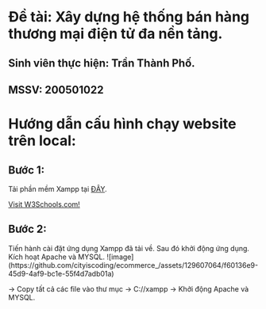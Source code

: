 <h1> Đề tài: Xây dựng hệ thống bán hàng thương mại điện tử đa nền tảng. </h1>
<h2> Sinh viên thực hiện: Trần Thành Phố.  </h2>
<h2> MSSV: 200501022 </h2>
<h1>Hướng dẫn cấu hình chạy website trên local: </h1> 
<h2>Bước 1: </h2> 
<p>Tải phần mềm Xampp tại <a target="_blank" rel="noopener noreferrer" href="https://www.apachefriends.org/download.html">ĐÂY</a>.</p>
<a href="https://www.w3schools.com" target="_blank">Visit W3Schools.com!</a> 
<h2>Bước 2: </h2> Tiến hành cài đặt ứng dụng Xampp đã tải về. Sau đó khởi động ứng dụng. Kích hoạt Apache và MYSQL.
![image](https://github.com/cityiscoding/ecommerce_/assets/129607064/f60136e9-45d9-4af9-bc1e-55f4d7adb01a)


-> Copy tất cả các file vào thư mục -> C://xampp -> Khởi động Apache và MYSQL.

